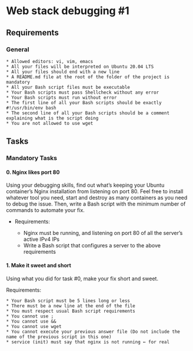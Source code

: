 # Web stack debugging #1

## Requirements
### General
	* Allowed editors: vi, vim, emacs
	* All your files will be interpreted on Ubuntu 20.04 LTS
	* All your files should end with a new line
	* A README.md file at the root of the folder of the project is mandatory
	* All your Bash script files must be executable
	* Your Bash scripts must pass Shellcheck without any error
	* Your Bash scripts must run without error
	* The first line of all your Bash scripts should be exactly #!/usr/bin/env bash
	* The second line of all your Bash scripts should be a comment explaining what is the script doing
	* You are not allowed to use wget

## Tasks
### Mandatory Tasks
#### 0. Nginx likes port 80

Using your debugging skills, find out what’s keeping your Ubuntu container’s Nginx installation from listening on port 80. Feel free to install whatever tool you need, start and destroy as many containers as you need to debug the issue. Then, write a Bash script with the minimum number of commands to automate your fix.

* Requirements:

	* Nginx must be running, and listening on port 80 of all the server’s active IPv4 IPs
	* Write a Bash script that configures a server to the above requirements

#### 1. Make it sweet and short

Using what you did for task #0, make your fix short and sweet.

Requirements:

	* Your Bash script must be 5 lines long or less
	* There must be a new line at the end of the file
	* You must respect usual Bash script requirements
	* You cannot use ;
	* You cannot use &&
	* You cannot use wget
	* You cannot execute your previous answer file (Do not include the name of the previous script in this one)
	* service (init) must say that nginx is not running ← for real

